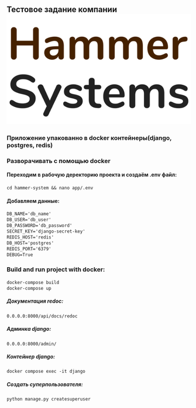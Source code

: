 ## Тестовое задание компании ![Alt text](image.png)
### Приложение упакованно в docker контейнеры(django, postgres, redis)
### Разворачивать с помощью docker
#### Переходим в рабочую деректорию проекта и создаём .env файл:
    cd hammer-system && nano app/.env
#### Добавляем данные:
    DB_NAME='db_name'
    DB_USER='db_user'
    DB_PASSWORD='db_password'
    SECRET_KEY='django-secret-key'
    REDIS_HOST='redis'
    DB_HOST='postgres'
    REDIS_PORT='6379'
    DEBUG=True

### Build and run project with docker:
    docker-compose build
    docker-compose up
##### Документация redoc: 
    0.0.0.0:8000/api/docs/redoc
##### Админка django:
    0.0.0.0:8000/admin/
##### Контейнер django: 
    docker compose exec -it django
##### Создать суперпользователя:
    python manage.py createsuperuser
